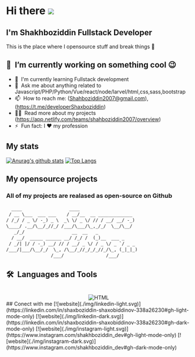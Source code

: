 # Hi there <a href="https://www.gautamkrishnar.com/"><img src="https://media.giphy.com/media/hvRJCLFzcasrR4ia7z/giphy.gif" width="25px"></a>
## I'm Shakhboziddin Fullstack Developer
This is the place where I opensource stuff and break things :rofl:

## 🔭 &nbsp;I’m currently working on something cool :wink:
- 🌱 &nbsp;I'm currently learning Fullstack development
- 💬 &nbsp;Ask me about anything related to Javascript/PHP/Python/Vue/react/node/larvel/html,css,sass,bootstrap
- 📫 &nbsp;How to reach me: (Shahboziddin2007@gmail.com),(https://t.me/developerShaxboziddin) 
- 👨‍💻 &nbsp;Read more about my projects (https://app.netlify.com/teams/shahboziddin2007/overview)
- ⚡ &nbsp;Fun fact: I :heart: my profession


## My stats
[![Anurag's github stats](https://github-readme-stats.vercel.app/api?username=Shahboziddin2007)](https://github.com/anuraghazra/github-readme-stats)
[![Top Langs](https://github-readme-stats.vercel.app/api/top-langs/?username=Shahboziddin2007)](https://github.com/anuraghazra/github-readme-stats)
## My opensource projects
### All of my projects are realased as open-source on Github
```
  ____                  ____                      
 / __ \___  ___ ___    / __/__  __ _____________  
/ /_/ / _ \/ -_) _ \  _\ \/ _ \/ // / __/ __/ -_)   
\____/ .__/\__/_//_/ /___/\___/\_,_/_/  \__/\__/    
   _/_/                  __  __   _                
  / __/  _____ ______ __/ /_/ /  (_)__  ___ _      
 / _/| |/ / -_) __/ // / __/ _ \/ / _ \/ _ `/ _ _  
/___/|___/\__/_/  \_, /\__/_//_/_/_//_/\_, (_|_|_)  
                 /___/                /___/        
```
 ## <b>🛠️&nbsp;&nbsp;Languages&nbsp;and&nbsp;Tools</b>
  <br/>
  <div style="display: inline_block" align="center">
  <img alt="HTML" height="50" width="50" src="https://cdn.jsdelivr.net/gh/devicons/devicon/icons/html5/html5-original.svg">
 
</div>
## Conect with me
[![website](./img/linkedin-light.svg)](https://linkedin.com/in/shaxboziddin-shaxobiddinov-338a26230#gh-light-mode-only)
[![website](./img/linkedin-dark.svg)](https://linkedin.com/in/shaxboziddin-shaxobiddinov-338a26230#gh-dark-mode-only)
[![website](./img/instagram-light.svg)](https://www.instagram.com/shakhboziddin_dev#gh-light-mode-only)
[![website](./img/instagram-dark.svg)](https://www.instagram.com/shakhboziddin_dev#gh-dark-mode-only)

&nbsp;&nbsp;
##
